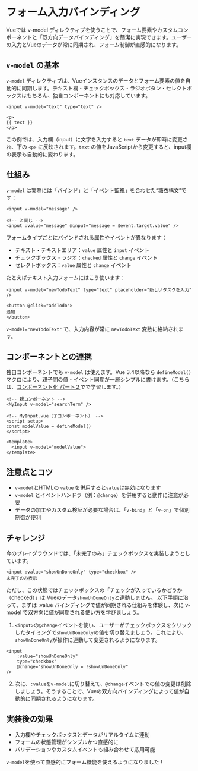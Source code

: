 # フォーム入力バインディング

Vueでは v-model ディレクティブを使うことで、フォーム要素やカスタムコンポーネントと「双方向データバインディング」を簡潔に実現できます。ユーザーの入力とVueのデータが常に同期され、フォーム制御が直感的になります。

## `v-model` の基本

`v-model` ディレクティブは、Vueインスタンスのデータとフォーム要素の値を自動的に同期します。テキスト欄・チェックボックス・ラジオボタン・セレクトボックスはもちろん、独自コンポーネントにも対応しています。

```vue
<input v-model="text" type="text" />

<p>
{{ text }}
</p>
```

この例では、入力欄（input）に文字を入力すると `text` データが即時に変更され、下の `<p>` に反映されます。`text` の値をJavaScriptから変更すると、input欄の表示も自動的に変わります。

## 仕組み

`v-model` は実際には「バインド」と「イベント監視」を合わせた“糖衣構文”です：

```vue
<input v-model="message" />

<!-- と同じ -->
<input :value="message" @input="message = $event.target.value" />
```

フォームタイプごとにバインドされる属性やイベントが異なります：

- テキスト・テキストエリア：`value` 属性と `input` イベント
- チェックボックス・ラジオ：`checked` 属性と `change` イベント
- セレクトボックス：`value` 属性と `change` イベント

たとえばテキスト入力フォームにはこう使います：

```vue
<input v-model="newTodoText" type="text" placeholder="新しいタスクを入力" />

<button @click="addTodo">
追加
</button>
```

`v-model="newTodoText"` で、入力内容が常に `newTodoText` 変数に格納されます。

## コンポーネントとの連携

独自コンポーネントでも `v-model` は使えます。Vue 3.4以降なら `defineModel()` マクロにより、親子間の値・イベント同期が一層シンプルに書けます。（こちらは、[コンポーネント化 パート２](componentization-2)でで学習します。）

```vue
<!-- 親コンポーネント -->
<MyInput v-model="searchTerm" />

<!-- MyInput.vue（子コンポーネント） -->
<script setup>
const modelValue = defineModel()
</script>

<template>
  <input v-model="modelValue">
</template>
```

## 注意点とコツ

- `v-model`とHTMLの `value` を併用すると`value`は無効になります
- `v-model` とイベントハンドラ（例：`@change`）を併用すると動作に注意が必要
- データの加工やカスタム検証が必要な場合は、「`v-bind`」と「`v-on`」で個別制御が便利

## チャレンジ

今のプレイグラウンドでは、「未完了のみ」チェックボックスを実装しようとしています。

```vue
<input :value="showUnDoneOnly" type="checkbox" />
未完了のみ表示
```

ただし、この状態ではチェックボックスの「チェックが入っているかどうか（checked）」は Vueのデータ`showUnDoneOnly`と連動しません。
以下手順に沿って、まずは :value バインディングで値が同期される仕組みを体験し、次に v-model で双方向に値が同期される使い方を学びましょう。

1. `<input>`の`@change`イベントを使い、ユーザーがチェックボックスをクリックしたタイミングで`showUnDoneOnly`の値を切り替えましょう。これにより、`showUnDoneOnly`が操作に連動して変更されるようになります。

```vue
<input
    :value="showUnDoneOnly"
    type="checkbox"
    @change="showUnDoneOnly = !showUnDoneOnly"
/>
```

2. 次に、`:valueをv-model`に切り替えて、`@change`イベントでの値の変更は削除しましょう。そうすることで、Vueの双方向バインディングによって値が自動的に同期されるようになります。

## 実装後の効果

- 入力欄やチェックボックスとデータがリアルタイムに連動
- フォームの状態管理がシンプルかつ直感的に
- バリデーションやカスタムイベントも組み合わせて応用可能

`v-model`を使って直感的にフォーム機能を使えるようになりました！
